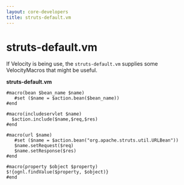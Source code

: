 ```yaml
---
layout: core-developers
title: struts-default.vm
---
```


# struts-default.vm

If Velocity is being use, the `struts-default.vm` supplies some VelocityMacros that might be useful.

**struts-default.vm**

```
#macro(bean $bean_name $name)
   #set ($name = $action.bean($bean_name))
#end

#macro(includeservlet $name)
  $action.include($name,$req,$res)
#end

#macro(url $name)
   #set ($name = $action.bean("org.apache.struts.util.URLBean"))
   $name.setRequest($req)
   $name.setResponse($res)
#end

#macro(property $object $property)
$!{ognl.findValue($property, $object)}
#end
```
